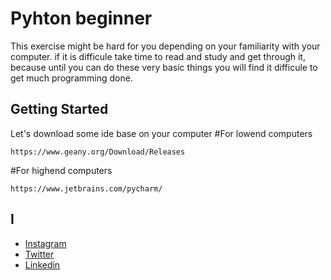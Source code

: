 # Pyhton beginner

This exercise might be hard for you depending on your familiarity with your computer. 
if it is difficule take time to read and study and get through it, because until you can do these very 
basic things you will find it difficule to get much programming done. 

## Getting Started

Let's download some ide base on your computer 
#For lowend computers

```
https://www.geany.org/Download/Releases
```

#For highend computers


```
https://www.jetbrains.com/pycharm/
```


## I

* [Instagram](https://www.instagram.com/programmer_python_/) 
* [Twitter](https://twitter.com/AakashPadhiyar9) 
* [Linkedin](https://www.linkedin.com/in/aakash-padhiyar-8711aa182/) 

